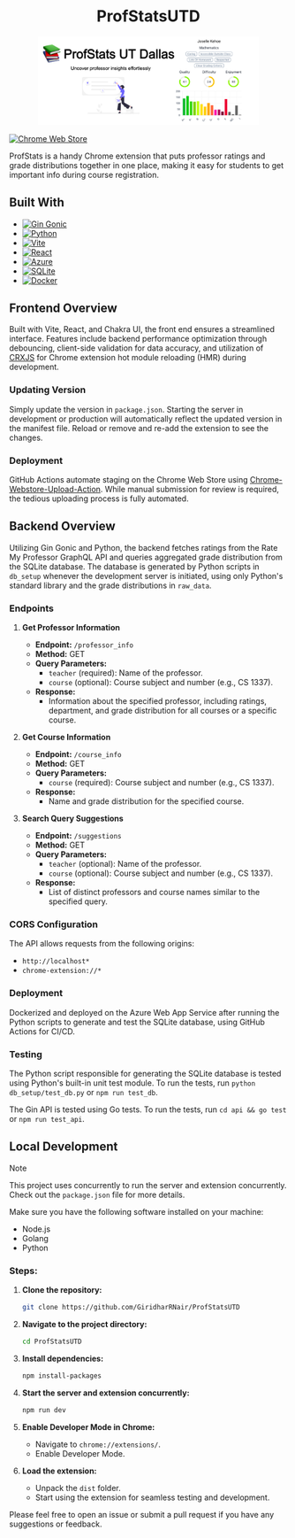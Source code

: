 <h1 align="center">ProfStatsUTD</h1>

<p align="center">
  <img src="assets/marquee-promo-tile.jpg" alt="Screenshot" width="400">
</p>

[![Chrome Web Store](https://img.shields.io/badge/Featured_on-Chrome_Web_Store-cce7e8?style=for-the-badge)](https://chromewebstore.google.com/detail/profstats-ut-dallas/doilmgfedjlpepeaolcfpdmkehecdaff)

ProfStats is a handy Chrome extension that puts professor ratings and grade distributions together in one place, making it easy for students to get important info during course registration.

## Built With

- [![Gin Gonic](https://img.shields.io/badge/Powered_by-Gin_Gonic-00ADD8?style=for-the-badge&logo=go)](https://gin-gonic.com/)
- [![Python](https://img.shields.io/badge/Powered_by-Python-3776AB?style=for-the-badge&logo=python)](https://www.python.org/)
- [![Vite](https://img.shields.io/badge/Powered_by-Vite-646CFF?style=for-the-badge&logo=vite)](https://vitejs.dev/)
- [![React](https://img.shields.io/badge/Powered_by-React-61DAFB?style=for-the-badge&logo=react)](https://reactjs.org/)
- [![Azure](https://img.shields.io/badge/Hosted_on-Azure-0089D6?style=for-the-badge&logo=microsoft-azure)](https://azure.microsoft.com/en-us/)
- [![SQLite](https://img.shields.io/badge/Database-SQLite-003B57?style=for-the-badge&logo=sqlite)](https://www.sqlite.org/index.html)
- [![Docker](https://img.shields.io/badge/Containerized_with-Docker-2496ED?style=for-the-badge&logo=docker)](https://www.docker.com/)

## Frontend Overview

Built with Vite, React, and Chakra UI, the front end ensures a streamlined interface. Features include backend performance optimization through debouncing, client-side validation for data accuracy, and utilization of [CRXJS](https://crxjs.dev/vite-plugin/) for Chrome extension hot module reloading (HMR) during development.

### Updating Version

Simply update the version in `package.json`. Starting the server in development or production will automatically reflect the updated version in the manifest file. Reload or remove and re-add the extension to see the changes.

### Deployment

GitHub Actions automate staging on the Chrome Web Store using [Chrome-Webstore-Upload-Action](https://github.com/fregante/chrome-webstore-upload). While manual submission for review is required, the tedious uploading process is fully automated.

## Backend Overview

Utilizing Gin Gonic and Python, the backend fetches ratings from the Rate My Professor GraphQL API and queries aggregated grade distribution from the SQLite database. The database is generated by Python scripts in `db_setup` whenever the development server is initiated, using only Python's standard library and the grade distributions in `raw_data`.

### Endpoints

1. **Get Professor Information**

   - **Endpoint:** `/professor_info`
   - **Method:** GET
   - **Query Parameters:**
     - `teacher` (required): Name of the professor.
     - `course` (optional): Course subject and number (e.g., CS 1337).
   - **Response:**
     - Information about the specified professor, including ratings, department, and grade distribution for all courses or a specific course.

2. **Get Course Information**

   - **Endpoint:** `/course_info`
   - **Method:** GET
   - **Query Parameters:**
     - `course` (required): Course subject and number (e.g., CS 1337).
   - **Response:**
     - Name and grade distribution for the specified course.

3. **Search Query Suggestions**

   - **Endpoint:** `/suggestions`
   - **Method:** GET
   - **Query Parameters:**
     - `teacher` (optional): Name of the professor.
     - `course` (optional): Course subject and number (e.g., CS 1337).
   - **Response:**
     - List of distinct professors and course names similar to the specified query.

### CORS Configuration

The API allows requests from the following origins:

- `http://localhost*`
- `chrome-extension://*`

### Deployment

Dockerized and deployed on the Azure Web App Service after running the Python scripts to generate and test the SQLite database, using GitHub Actions for CI/CD.

### Testing

The Python script responsible for generating the SQLite database is tested using Python's built-in unit test module. To run the tests, run `python db_setup/test_db.py` or `npm run test_db`.

The Gin API is tested using Go tests. To run the tests, run `cd api && go test` or `npm run test_api`.

## Local Development

> [!NOTE]  
> This project uses concurrently to run the server and extension concurrently. Check out the `package.json` file for more details.

Make sure you have the following software installed on your machine:

-   Node.js
-   Golang
-   Python

### Steps:

1. **Clone the repository:**

    ```bash
    git clone https://github.com/GiridharRNair/ProfStatsUTD
    ```

2. **Navigate to the project directory:**

    ```bash
    cd ProfStatsUTD
    ```

3. **Install dependencies:**

    ```bash
    npm install-packages
    ```

4. **Start the server and extension concurrently:**

    ```bash
    npm run dev
    ```

5. **Enable Developer Mode in Chrome:**

    - Navigate to `chrome://extensions/`.
    - Enable Developer Mode.

6. **Load the extension:**

    - Unpack the `dist` folder.
    - Start using the extension for seamless testing and development.

Please feel free to open an issue or submit a pull request if you have any suggestions or feedback.